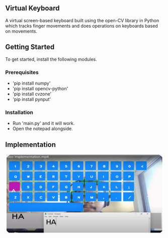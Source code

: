 ## Virtual Keyboard

A virtual screen-based keyboard built using the open-CV library in Python which tracks finger movements and does operations on keyboards based on movements.


## Getting Started

To get started, install the following modules.

### Prerequisites

- 'pip install numpy'
- 'pip install opencv-python'
- 'pip install cvzone'
- 'pip install pynput'
  
### Installation

- Run 'main.py' and it will work.
- Open the notepad alongside.


## Implementation
![Screenshot](https://github.com/ShristiBadhwar/Virtual-Keyboard/blob/main/Implementation.png)
